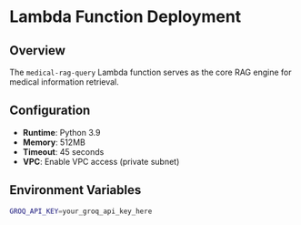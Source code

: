 # Lambda Function Deployment

## Overview
The `medical-rag-query` Lambda function serves as the core RAG engine for medical information retrieval.

## Configuration
- **Runtime**: Python 3.9
- **Memory**: 512MB
- **Timeout**: 45 seconds
- **VPC**: Enable VPC access (private subnet)

## Environment Variables
```bash
GROQ_API_KEY=your_groq_api_key_here